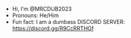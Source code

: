 -  Hi, I’m @MRCDUB2023
-  Pronouns: He/Him
- Fun fact: I am a dumbass
DISCORD SERVER: https://discord.gg/R9CcRRTHGf
